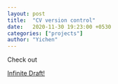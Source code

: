 ```yaml
---
layout: post
title:  "CV version control"
date:   2020-11-30 19:23:00 +0530
categories: ["projects"]
author: "Yichen"
---
```


<div class="manual-content">
<p> Check out </p> <a href="https://dev.infinite-draft.co.uk" target="__blank"> Infinite Draft! </a>
</div>
